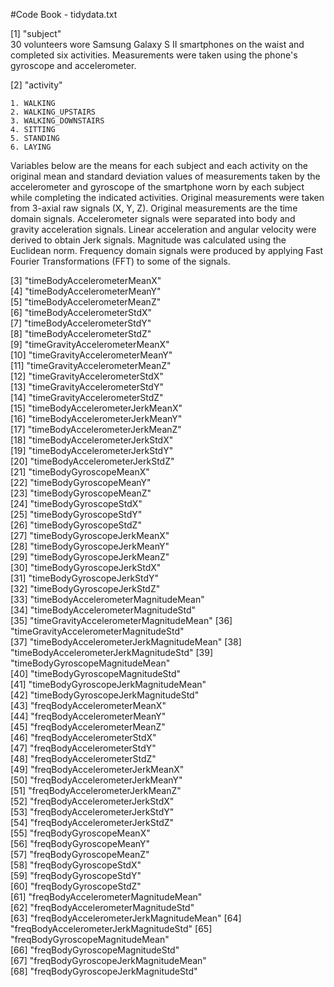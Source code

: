 #Code Book - tidydata.txt

 [1] "subject"                               
	30 volunteers wore Samsung Galaxy S II smartphones on the waist and completed six activities. Measurements were taken using the phone's gyroscope and accelerometer.
 
 [2] "activity"
 
	1. WALKING
	2. WALKING_UPSTAIRS
	3. WALKING_DOWNSTAIRS
	4. SITTING
	5. STANDING
	6. LAYING

Variables below are the means for each subject and each activity on the original mean and standard deviation values of measurements taken by the accelerometer and gyroscope of the smartphone worn by each subject while completing the indicated activities. Original measurements were taken from 3-axial raw signals (X, Y, Z).  Original measurements are the time domain signals.  Accelerometer signals were separated into body and gravity acceleration signals.  Linear acceleration and angular velocity were derived to obtain Jerk signals.  Magnitude was calculated using the Euclidean norm. Frequency domain signals were produced by applying Fast Fourier Transformations (FFT) to some of the signals.

 [3] "timeBodyAccelerometerMeanX"            
 [4] "timeBodyAccelerometerMeanY"            
 [5] "timeBodyAccelerometerMeanZ"            
 [6] "timeBodyAccelerometerStdX"             
 [7] "timeBodyAccelerometerStdY"             
 [8] "timeBodyAccelerometerStdZ"             
 [9] "timeGravityAccelerometerMeanX"         
[10] "timeGravityAccelerometerMeanY"         
[11] "timeGravityAccelerometerMeanZ"         
[12] "timeGravityAccelerometerStdX"          
[13] "timeGravityAccelerometerStdY"          
[14] "timeGravityAccelerometerStdZ"          
[15] "timeBodyAccelerometerJerkMeanX"        
[16] "timeBodyAccelerometerJerkMeanY"        
[17] "timeBodyAccelerometerJerkMeanZ"        
[18] "timeBodyAccelerometerJerkStdX"         
[19] "timeBodyAccelerometerJerkStdY"         
[20] "timeBodyAccelerometerJerkStdZ"         
[21] "timeBodyGyroscopeMeanX"                
[22] "timeBodyGyroscopeMeanY"                
[23] "timeBodyGyroscopeMeanZ"                
[24] "timeBodyGyroscopeStdX"                 
[25] "timeBodyGyroscopeStdY"                 
[26] "timeBodyGyroscopeStdZ"                 
[27] "timeBodyGyroscopeJerkMeanX"            
[28] "timeBodyGyroscopeJerkMeanY"            
[29] "timeBodyGyroscopeJerkMeanZ"            
[30] "timeBodyGyroscopeJerkStdX"             
[31] "timeBodyGyroscopeJerkStdY"             
[32] "timeBodyGyroscopeJerkStdZ"             
[33] "timeBodyAccelerometerMagnitudeMean"    
[34] "timeBodyAccelerometerMagnitudeStd"     
[35] "timeGravityAccelerometerMagnitudeMean" 
[36] "timeGravityAccelerometerMagnitudeStd"  
[37] "timeBodyAccelerometerJerkMagnitudeMean"
[38] "timeBodyAccelerometerJerkMagnitudeStd" 
[39] "timeBodyGyroscopeMagnitudeMean"        
[40] "timeBodyGyroscopeMagnitudeStd"         
[41] "timeBodyGyroscopeJerkMagnitudeMean"    
[42] "timeBodyGyroscopeJerkMagnitudeStd"     
[43] "freqBodyAccelerometerMeanX"            
[44] "freqBodyAccelerometerMeanY"            
[45] "freqBodyAccelerometerMeanZ"            
[46] "freqBodyAccelerometerStdX"             
[47] "freqBodyAccelerometerStdY"             
[48] "freqBodyAccelerometerStdZ"             
[49] "freqBodyAccelerometerJerkMeanX"        
[50] "freqBodyAccelerometerJerkMeanY"        
[51] "freqBodyAccelerometerJerkMeanZ"        
[52] "freqBodyAccelerometerJerkStdX"         
[53] "freqBodyAccelerometerJerkStdY"         
[54] "freqBodyAccelerometerJerkStdZ"         
[55] "freqBodyGyroscopeMeanX"                
[56] "freqBodyGyroscopeMeanY"                
[57] "freqBodyGyroscopeMeanZ"                
[58] "freqBodyGyroscopeStdX"                 
[59] "freqBodyGyroscopeStdY"                 
[60] "freqBodyGyroscopeStdZ"                 
[61] "freqBodyAccelerometerMagnitudeMean"    
[62] "freqBodyAccelerometerMagnitudeStd"     
[63] "freqBodyAccelerometerJerkMagnitudeMean"
[64] "freqBodyAccelerometerJerkMagnitudeStd" 
[65] "freqBodyGyroscopeMagnitudeMean"        
[66] "freqBodyGyroscopeMagnitudeStd"         
[67] "freqBodyGyroscopeJerkMagnitudeMean"    
[68] "freqBodyGyroscopeJerkMagnitudeStd" 


